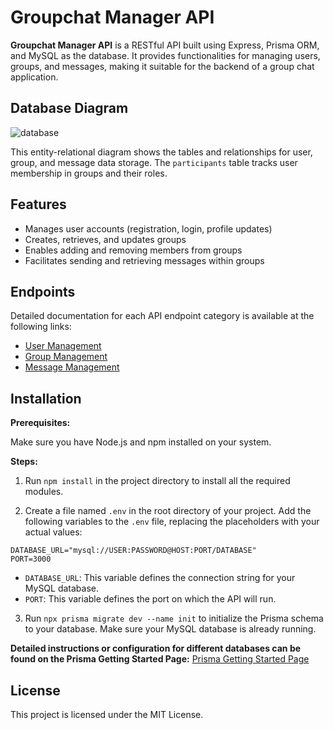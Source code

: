 # Groupchat Manager API

**Groupchat Manager API** is a RESTful API built using Express, Prisma ORM, and MySQL as the database. It provides functionalities for managing users, groups, and messages, making it suitable for the backend of a group chat application.

## Database Diagram

![database](https://github.com/Arundaon/groupchat-manager-API/assets/68210759/1b76fe84-e3ba-41e6-a1c9-6f4618c69045)

This entity-relational diagram shows the tables and relationships for user, group, and message data storage. The `participants` table tracks user membership in groups and their roles.

## Features

* Manages user accounts (registration, login, profile updates)
* Creates, retrieves, and updates groups
* Enables adding and removing members from groups
* Facilitates sending and retrieving messages within groups

## Endpoints

Detailed documentation for each API endpoint category is available at the following links:

- [User Management](https://github.com/Arundaon/groupchat-manager-API/docs/user-management.md)
- [Group Management](https://github.com/Arundaon/groupchat-manager-API/docs/group-management.md)
- [Message Management](https://github.com/Arundaon/groupchat-manager-API/docs/message-management.md)

## Installation

**Prerequisites:**

Make sure you have Node.js and npm installed on your system.

**Steps:**

1. Run `npm install` in the project directory to install all the required modules.

2. Create a file named `.env` in the root directory of your project. Add the following variables to the `.env` file, replacing the placeholders with your actual values:
```
DATABASE_URL="mysql://USER:PASSWORD@HOST:PORT/DATABASE"
PORT=3000
```

- `DATABASE_URL`: This variable defines the connection string for your MySQL database.
- `PORT`: This variable defines the port on which the API will run. 

3. Run `npx prisma migrate dev --name init` to initialize the Prisma schema to your database. Make sure your MySQL database is already running.

**Detailed instructions or configuration for different databases can be found on the Prisma Getting Started Page:** [Prisma Getting Started Page](https://www.prisma.io/docs/getting-started/setup-prisma/start-from-scratch/relational-databases/using-prisma-migrate-node-mysql)

## License

This project is licensed under the MIT License.
